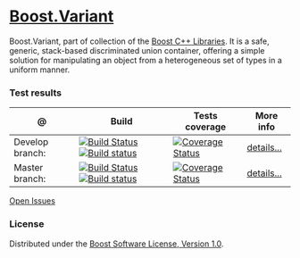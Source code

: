 # [Boost.Variant](http://boost.org/libs/variant)
Boost.Variant, part of collection of the [Boost C++ Libraries](http://github.com/boostorg). It is a safe, generic, stack-based discriminated union container, offering a simple solution for manipulating an object from a heterogeneous set of types in a uniform manner.

### Test results

@               | Build         | Tests coverage | More info
----------------|-------------- | -------------- |-----------
Develop branch: | [![Build Status](https://travis-ci.org/apolukhin/variant.svg?branch=develop)](https://travis-ci.org/apolukhin/variant) [![Build status](https://ci.appveyor.com/api/projects/status/o5hmsaj53v9vc624/branch/develop?svg=true)](https://ci.appveyor.com/project/apolukhin/variant/branch/develop) | [![Coverage Status](https://coveralls.io/repos/apolukhin/variant/badge.png?branch=develop)](https://coveralls.io/r/apolukhin/variant?branch=develop) | [details...](http://www.boost.org/development/tests/develop/developer/variant.html)
Master branch:  | [![Build Status](https://travis-ci.org/apolukhin/variant.svg?branch=master)](https://travis-ci.org/apolukhin/variant) [![Build status](https://ci.appveyor.com/api/projects/status/o5hmsaj53v9vc624/branch/master?svg=true)](https://ci.appveyor.com/project/apolukhin/variant/branch/master) | [![Coverage Status](https://coveralls.io/repos/apolukhin/variant/badge.png?branch=master)](https://coveralls.io/r/apolukhin/variant?branch=master)  | [details...](http://www.boost.org/development/tests/master/developer/variant.html)


[Open Issues](https://svn.boost.org/trac/boost/query?status=!closed&component=variant)

### License

Distributed under the [Boost Software License, Version 1.0](http://boost.org/LICENSE_1_0.txt).
